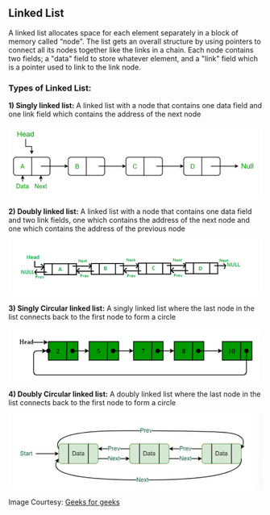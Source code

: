 ## Linked List

A linked list allocates space for each element separately in a block of memory
called “node". The list gets an overall structure by using pointers to connect all
its nodes together like the links in a chain. Each node contains two fields; a
"data" field to store whatever element, and a "link" field which is a pointer used
to link to the link node. 

### **Types of Linked List:**

**1) Singly linked list:**
A linked list with a node that contains one data field and one link field which contains the address of the next node

![Singll](../img/gfg_singlyll.png)

**2) Doubly linked list:**
A linked list with a node that contains one data field and two link fields, one which contains the address of the next node and one which contains the address of the previous node

![Doubll](../img/gfg_doublyll.png)

**3) Singly Circular linked list:**
A singly linked list where the last node in the list connects back to the first node to form a circle

![Circll](../img/gfg_circlyll.png)


**4) Doubly Circular linked list:**
A doubly linked list where the last node in the list connects back to the first node to form a circle

![DoubCircll](../img/gfg_doublycircll.png)

Image Courtesy: [Geeks for geeks](https://www.geeksforgeeks.org/data-structures/linked-list/)
